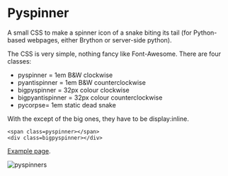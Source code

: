 # Pyspinner
A small CSS to make a spinner icon of a snake biting its tail (for Python-based webpages, either Brython or server-side python).

The CSS is very simple, nothing fancy like Font-Awesome.
There are four classes:
*  pyspinner = 1em B&W clockwise
*  pyantispinner = 1em B&W counterclockwise
*  bigpyspinner = 32px colour clockwise
*  bigpyantispinner = 32px colour counterclockwise
*  pycorpse= 1em static dead snake

With the except of the big ones, they have to be display:inline.

```
<span class=pyspinner></span>
<div class=bigpyspinner></div>
```


[Example page](https://rawgit.com/matteoferla/Pyspinner/master/demo.html).

![pyspinners](https://rawgit.com/matteoferla/Pyspinner/master/pyspinners.svg)

